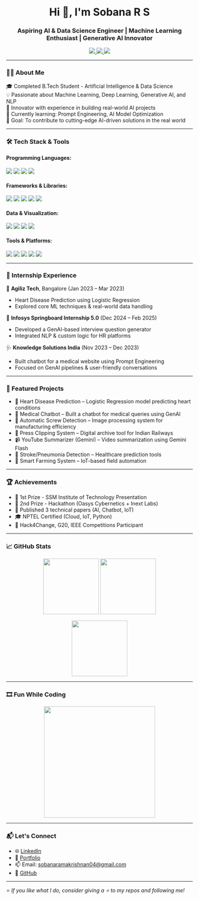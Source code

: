 <h1 align="center">Hi 👋, I'm Sobana R S</h1>
<h3 align="center">Aspiring AI & Data Science Engineer | Machine Learning Enthusiast | Generative AI Innovator</h3>

<p align="center">
  <a href="https://github.com/sobanaramakrishnan">
    <img src="https://img.shields.io/github/followers/sobanaramakrishnan?label=GitHub&style=social" />
  </a>
  <a href="https://www.linkedin.com/in/sobana-r-s-66b726237/">
    <img src="https://img.shields.io/badge/LinkedIn-blue?logo=linkedin&style=flat&link=https://www.linkedin.com/in/sobana-r-s-66b726237/" />
  </a>
  <a href="mailto:sobanaramakrishnan04@gmail.com">
    <img src="https://img.shields.io/badge/Gmail-red?logo=gmail&style=flat" />
  </a>
</p>

---

### 👩‍💻 About Me

🎓 Completed B.Tech Student - Artificial Intelligence & Data Science  
💡 Passionate about Machine Learning, Deep Learning, Generative AI, and NLP  
🔬 Innovator with experience in building real-world AI projects  
🌱 Currently learning: Prompt Engineering, AI Model Optimization  
🎯 Goal: To contribute to cutting-edge AI-driven solutions in the real world

---

### 🛠️ Tech Stack & Tools

#### Programming Languages:
<p>
  <img src="https://img.shields.io/badge/Python-3776AB?style=for-the-badge&logo=python&logoColor=white"/>
  <img src="https://img.shields.io/badge/HTML5-e34c26?style=for-the-badge&logo=html5&logoColor=white"/>
  <img src="https://img.shields.io/badge/CSS3-1572B6?style=for-the-badge&logo=css3&logoColor=white"/>
  <img src="https://img.shields.io/badge/JavaScript-F0DB4F?style=for-the-badge&logo=javascript&logoColor=black"/>
</p>

#### Frameworks & Libraries:
<p>
  <img src="https://img.shields.io/badge/TensorFlow-FF6F00?style=for-the-badge&logo=tensorflow&logoColor=white"/>
  <img src="https://img.shields.io/badge/PyTorch-EE4C2C?style=for-the-badge&logo=pytorch&logoColor=white"/>
  <img src="https://img.shields.io/badge/OpenCV-5C3EE8?style=for-the-badge&logo=opencv&logoColor=white"/>
  <img src="https://img.shields.io/badge/HuggingFace-FFD21F?style=for-the-badge&logo=huggingface&logoColor=black"/>
  <img src="https://img.shields.io/badge/Scikit--Learn-F7931E?style=for-the-badge&logo=scikit-learn&logoColor=white"/>
</p>

#### Data & Visualization:
<p>
  <img src="https://img.shields.io/badge/Pandas-150458?style=for-the-badge&logo=pandas&logoColor=white"/>
  <img src="https://img.shields.io/badge/NumPy-013243?style=for-the-badge&logo=numpy&logoColor=white"/>
  <img src="https://img.shields.io/badge/Matplotlib-008080?style=for-the-badge&logo=matplotlib&logoColor=white"/>
  <img src="https://img.shields.io/badge/Power%20BI-F2C811?style=for-the-badge&logo=powerbi&logoColor=black"/>
</p>

#### Tools & Platforms:
<p>
  <img src="https://img.shields.io/badge/Git-F05032?style=for-the-badge&logo=git&logoColor=white"/>
  <img src="https://img.shields.io/badge/GitHub-181717?style=for-the-badge&logo=github&logoColor=white"/>
  <img src="https://img.shields.io/badge/MySQL-4479A1?style=for-the-badge&logo=mysql&logoColor=white"/>
  <img src="https://img.shields.io/badge/VS%20Code-007ACC?style=for-the-badge&logo=visual-studio-code&logoColor=white"/>
  <img src="https://img.shields.io/badge/Canva-00C4CC?style=for-the-badge&logo=canva&logoColor=white"/>
</p>

---

### 💼 Internship Experience

🧠 **Agiliz Tech**, Bangalore (Jan 2023 – Mar 2023)  
- Heart Disease Prediction using Logistic Regression  
- Explored core ML techniques & real-world data handling

🤖 **Infosys Springboard Internship 5.0** (Dec 2024 – Feb 2025)  
- Developed a GenAI-based interview question generator  
- Integrated NLP & custom logic for HR platforms

🩺 **Knowledge Solutions India** (Nov 2023 – Dec 2023)  
- Built chatbot for a medical website using Prompt Engineering  
- Focused on GenAI pipelines & user-friendly conversations


---
### 🌟 Featured Projects

- 💓 Heart Disease Prediction – Logistic Regression model predicting heart conditions  
- 🤖 Medical Chatbot – Built a chatbot for medical queries using GenAI  
- 🔧 Automatic Screw Detection – Image processing system for manufacturing efficiency  
- 📰 Press Clipping System – Digital archive tool for Indian Railways  
- 📹 YouTube Summarizer (Gemini) – Video summarization using Gemini Flash  
- 🧠 Stroke/Pneumonia Detection – Healthcare prediction tools  
- 🌾 Smart Farming System – IoT-based field automation

---

### 🏆 Achievements

- 🥇 1st Prize - SSM Institute of Technology Presentation  
- 🥈 2nd Prize - Hackathon (Oasys Cybernetics + Inext Labs)  
- 📜 Published 3 technical papers (AI, Chatbot, IoT)  
- 🎓 NPTEL Certified (Cloud, IoT, Python)  
- 🚀 Hack4Change, G20, IEEE Competitions Participant

---

### 📈 GitHub Stats

<p align="center">
  <img src="https://github-readme-stats.vercel.app/api?username=sobanaramakrishnan&show_icons=true&theme=radical" height="150"/>
  <img src="https://github-readme-streak-stats.herokuapp.com/?user=sobanaramakrishnan&theme=radical" height="150"/>
</p>

<p align="center">
  <img src="https://github-readme-stats.vercel.app/api/top-langs/?username=sobanaramakrishnan&layout=compact&theme=radical" height="150"/>
</p>

---

### 🎞️ Fun While Coding

<p align="center">
  <img src="https://media.giphy.com/media/qgQUggAC3Pfv687qPC/giphy.gif" width="300" />
</p>

---

### 📬 Let's Connect

- 🌐 [LinkedIn](https://www.linkedin.com/in/sobana-r-s-66b726237/)
- 💼 [Portfolio](https://lnkd.in/gAqJpjDn)
- 📫 Email: sobanaramakrishnan04@gmail.com
- 🐙 [GitHub](https://github.com/sobanaramakrishnan)

---

⭐ *If you like what I do, consider giving a ⭐ to my repos and following me!*
